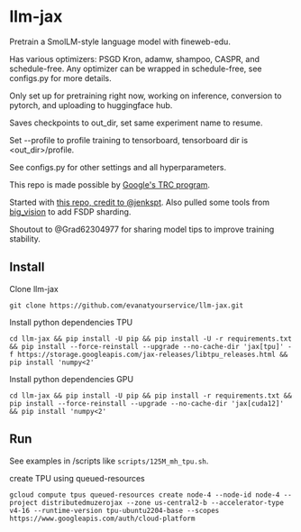 # llm-jax

Pretrain a SmolLM-style language model with fineweb-edu.

Has various optimizers: PSGD Kron, adamw, shampoo, CASPR, and schedule-free. Any optimizer can be wrapped in 
schedule-free, see configs.py for more details.

Only set up for pretraining right now, working on inference, conversion to pytorch, and uploading to huggingface hub.

Saves checkpoints to out_dir, set same experiment name to resume.

Set --profile to profile training to tensorboard, tensorboard dir is <out_dir>/profile.

See configs.py for other settings and all hyperparameters.

This repo is made possible by [Google's TRC program](https://sites.research.google/trc/about/).

Started with [this repo, credit to @jenkspt](https://github.com/jenkspt/gpt-jax). Also pulled some tools 
from [big_vision](https://github.com/google-research/big_vision) to add FSDP sharding.

Shoutout to @Grad62304977 for sharing model tips to improve training stability.


## Install

Clone llm-jax
```shell
git clone https://github.com/evanatyourservice/llm-jax.git
```

Install python dependencies TPU
```shell
cd llm-jax && pip install -U pip && pip install -U -r requirements.txt && pip install --force-reinstall --upgrade --no-cache-dir 'jax[tpu]' -f https://storage.googleapis.com/jax-releases/libtpu_releases.html && pip install 'numpy<2'
```

Install python dependencies GPU
```shell
cd llm-jax && pip install -U pip && pip install -r requirements.txt && pip install --force-reinstall --upgrade --no-cache-dir 'jax[cuda12]' && pip install 'numpy<2'
```


## Run

See examples in /scripts like `scripts/125M_mh_tpu.sh`.

create TPU using queued-resources
```shell
gcloud compute tpus queued-resources create node-4 --node-id node-4 --project distributedmuzerojax --zone us-central2-b --accelerator-type v4-16 --runtime-version tpu-ubuntu2204-base --scopes https://www.googleapis.com/auth/cloud-platform
```